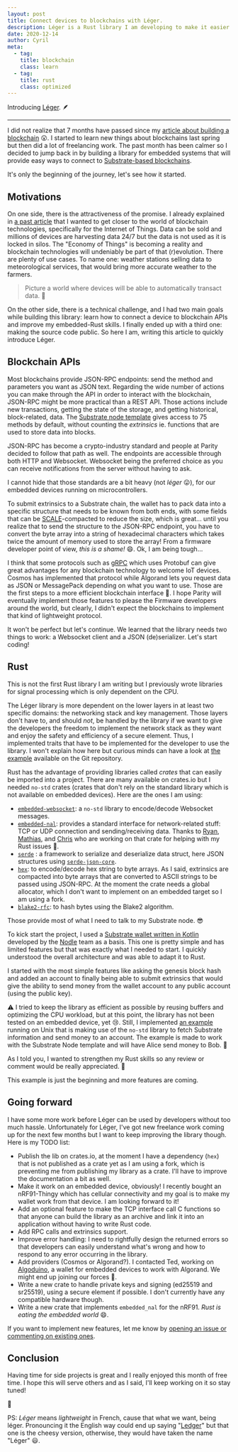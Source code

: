 ```yaml
---
layout: post
title: Connect devices to blockchains with Léger.
description: Léger is a Rust library I am developing to make it easier for Firmware devs to connect devices to Blockchains.
date: 2020-12-14
author: Cyril
meta: 
  - tag:
    title: blockchain
    class: learn
  - tag:
    title: rust
    class: optimized
---
```


Introducing [Léger](https://github.com/fouge/leger-rs). &#129718;

---

I did not realize that 7 months have passed since my [article about building a blockchain](https://www.cyrilfougeray.com/2020/05/04/build-a-blockchain-part-1.html)  😮. I started to learn new things about blockchains last spring but then did a lot of freelancing work. The past month has been calmer so I decided to jump back in by building a library for embedded systems that will provide easy ways to connect to [Substrate-based blockchains](https://www.substrate.io/).

It's only the beginning of the journey, let's see how it started.

## Motivations

On one side, there is the attractiveness of the promise. I already explained in [a past article](https://www.cyrilfougeray.com/2020/04/20/IoT-knowledge-graph.html) that I wanted to get closer to the world of blockchain technologies, specifically for the Internet of Things. Data can be sold and millions of devices are harvesting data 24/7 but the data is not used as it is locked in silos. The "Economy of Things" is becoming a reality and blockchain technologies will undeniably be part of that (r)evolution. There are plenty of use cases. To name one: weather stations selling data to meteorological services, that would bring more accurate weather to the farmers.

> Picture a world where devices will be able to automatically transact data. 💸

On the other side, there is a technical challenge, and I had two main goals while building this library: learn how to connect a device to blockchain APIs and improve my embedded-Rust skills. I finally ended up with a third one: making the source code public. So here I am, writing this article to quickly introduce Léger.

## Blockchain APIs

Most blockchains provide JSON-RPC endpoints: send the method and parameters you want as JSON text. Regarding the wide number of actions you can make through the API in order to interact with the blockchain, JSON-RPC might be more practical than a REST API. Those actions include new transactions, getting the state of the storage, and getting historical, block-related, data. The [Substrate node template](https://github.com/substrate-developer-hub/substrate-node-template) gives access to 75 methods by default, without counting the *extrinsics* ie. functions that are used to store data into blocks.

JSON-RPC has become a crypto-industry standard and people at Parity decided to follow that path as well. The endpoints are accessible through both HTTP and Websocket. Websocket being the preferred choice as you can receive notifications from the server without having to ask.

I cannot hide that those standards are a bit heavy (not *léger* 😛), for our embedded devices running on microcontrollers.

To submit extrinsics to a Substrate chain, the wallet has to pack data into a specific structure that needs to be known from both ends, with some fields that can be [SCALE](https://substrate.dev/docs/en/knowledgebase/advanced/codec)-compacted to reduce the size, which is great... until you realize that to send the structure to the JSON-RPC endpoint, you have to convert the byte array into a string of hexadecimal characters which takes twice the amount of memory used to store the array! From a firmware developer point of view, *this is a shame!* 😄. Ok, I am being tough...

I think that some protocols such as [gRPC](https://grpc.io/) which uses Protobuf can give great advantages for any blockchain technology to welcome IoT devices. Cosmos has implemented that protocol while Algorand lets you request data as JSON or MessagePack depending on what you want to use. Those are the first steps to a more efficient blockchain interface 🚀. I hope Parity will eventually implement those features to please the Firmware developers around the world, but clearly, I didn't expect the blockchains to implement that kind of lightweight protocol.

It won't be perfect but let's continue. We learned that the library needs two things to work: a Websocket client and a JSON (de)serializer. Let's start coding!

## Rust

This is not the first Rust library I am writing but I previously wrote libraries for signal processing which is only dependent on the CPU.

The Léger library is more dependent on the lower layers in at least two specific domains: the networking stack and key management. Those layers don't have to, and should *not*, be handled by the library if we want to give the developers the freedom to implement the network stack as they want and enjoy the safety and efficiency of a secure element. Thus, I implemented traits that have to be implemented for the developer to use the library. I won't explain how here but curious minds can have a look at [the example](https://github.com/fouge/leger-rs/blob/master/examples/unix.rs) available on the Git repository.

Rust has the advantage of providing libraries called *crates* that can easily be imported into a project. There are many available on crates.io but I needed `no-std` crates (crates that don't rely on the standard library which is not available on embedded devices). Here are the ones I am using:

- [`embedded-websocket`](https://crates.io/crates/embedded-websocket): a `no-std` library to encode/decode Websocket messages.
- [`embedded-nal`](https://crates.io/crates/embedded-nal): provides a standard interface for network-related stuff: TCP or UDP connection and sending/receiving data. Thanks to [Ryan](https://github.com/ryan-summers), [Mathias](https://github.com/MathiasKoch), and [Chris](https://github.com/caemor) who are working on that crate for helping with my Rust issues 🙌.
- [`serde`](https://crates.io/crates/serde) : a framework to serialize and deserialize data struct, here JSON structures using [`serde-json-core`](https://crates.io/crates/serde-json-core).
- [`hex`](https://crates.io/crates/hex): to encode/decode hex string to byte arrays. As I said, extrinsics are compacted into byte arrays that are converted to ASCII strings to be passed using JSON-RPC. At the moment the crate needs a global allocator, which I don't want to implement on an embedded target so I am using a fork.
- [`blake2-rfc`](https://crates.io/crates/blake2-rfc): to hash bytes using the  Blake2 algorithm.

Those provide most of what I need to talk to my Substrate node. 😎

To kick start the project, I used a [Substrate wallet written in Kotlin](https://github.com/NodleCode/substrate-client-kotlin/) developed by the [Nodle](https://nodle.io/) team as a basis. This one is pretty simple and has limited features but that was exactly what I needed to start. I quickly understood the overall architecture and was able to adapt it to Rust.

I started with the most simple features like asking the genesis block hash and added an account to finally being able to submit extrinsics that would give the ability to send money from the wallet account to any public account (using the public key).

⚠ I tried to keep the library as efficient as possible by reusing buffers and optimizing the CPU workload, but at this point, the library has not been tested on an embedded device, yet 😢. Still, I implemented [an example](https://github.com/fouge/leger-rs/blob/master/examples/unix.rs) running on Unix that is making use of the `no-std` library to fetch Substrate information and send money to an account. The example is made to work with the Substrate Node template and will have Alice send money to Bob. 🤶

As I told you, I wanted to strengthen my Rust skills so any review or comment would be really appreciated. 🙏

This example is just the beginning and more features are coming.

## Going forward

I have some more work before Léger can be used by developers without too much hassle. Unfortunately for Léger, I've got new freelance work coming up for the next few months but I want to keep improving the library though. Here is my TODO list:

- Publish the lib on crates.io, at the moment I have a dependency (`hex`) that is not published as a crate yet as I am using a fork, which is preventing me from publishing my library as a crate. I'll have to improve the documentation a bit as well.
- Make it work on an embedded device, obviously! I recently bought an nRF91-Thingy which has cellular connectivity and my goal is to make my wallet work from that device. I am looking forward to it!
- Add an optional feature to make the TCP interface call C functions so that anyone can build the library as an archive and link it into an application without having to write Rust code.
- Add RPC calls and extrinsics support.
- Improve error handling: I need to rightfully design the returned errors so that developers can easily understand what's wrong and how to respond to any error occurring in the library.
- Add providers (Cosmos or Algorand?). I contacted Ted, working on [Algoduino](https://algoduino.com/), a wallet for embedded devices to work with Algorand. We might end up joining our forces 💪.
- Write a new crate to handle private keys and signing (ed25519 and sr25519), using a secure element if possible. I don't currently have any compatible hardware though.
- Write a new crate that implements `embedded_nal` for the nRF91. *Rust is eating the embedded world* 😄.

If you want to implement new features, let me know by [opening an issue or commenting on existing ones](https://github.com/fouge/leger-rs/issues).

## Conclusion

Having time for side projects is great and I really enjoyed this month of free time. I hope this will serve others and as I said, I'll keep working on it so stay tuned!

👋

PS: *Léger* means *lightweight* in French, cause that what we want, being léger. Pronouncing it the English way could end up saying "[Ledger](https://www.ledger.com/)" but that one is the cheesy version, otherwise, they would have taken the name "Léger" 😃.
